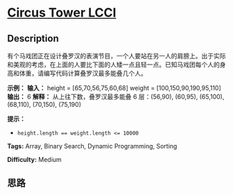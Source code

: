 # [Circus Tower LCCI][title]

## Description

有个马戏团正在设计叠罗汉的表演节目，一个人要站在另一人的肩膀上。出于实际和美观的考虑，在上面的人要比下面的人矮一点且轻一点。已知马戏团每个人的身高和体重，请编写代码计算叠罗汉最多能叠几个人。

**示例：**
            **输入：** height = [65,70,56,75,60,68] weight = [100,150,90,190,95,110]    **输出：** 6    **解释：** 从上往下数，叠罗汉最多能叠 6 层：(56,90), (60,95), (65,100), (68,110), (70,150), (75,190)

**提示：**

  * `height.length == weight.length <= 10000`


**Tags:** Array, Binary Search, Dynamic Programming, Sorting

**Difficulty:** Medium

## 思路

[title]: https://leetcode-cn.com/problems/circus-tower-lcci
